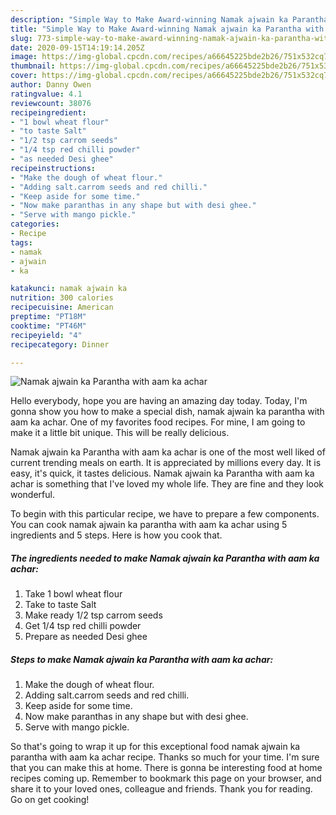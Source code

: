 ```yaml
---
description: "Simple Way to Make Award-winning Namak ajwain ka Parantha with aam ka achar"
title: "Simple Way to Make Award-winning Namak ajwain ka Parantha with aam ka achar"
slug: 773-simple-way-to-make-award-winning-namak-ajwain-ka-parantha-with-aam-ka-achar
date: 2020-09-15T14:19:14.205Z
image: https://img-global.cpcdn.com/recipes/a66645225bde2b26/751x532cq70/namak-ajwain-ka-parantha-with-aam-ka-achar-recipe-main-photo.jpg
thumbnail: https://img-global.cpcdn.com/recipes/a66645225bde2b26/751x532cq70/namak-ajwain-ka-parantha-with-aam-ka-achar-recipe-main-photo.jpg
cover: https://img-global.cpcdn.com/recipes/a66645225bde2b26/751x532cq70/namak-ajwain-ka-parantha-with-aam-ka-achar-recipe-main-photo.jpg
author: Danny Owen
ratingvalue: 4.1
reviewcount: 38076
recipeingredient:
- "1 bowl wheat flour"
- "to taste Salt"
- "1/2 tsp carrom seeds"
- "1/4 tsp red chilli powder"
- "as needed Desi ghee"
recipeinstructions:
- "Make the dough of wheat flour."
- "Adding salt.carrom seeds and red chilli."
- "Keep aside for some time."
- "Now make paranthas in any shape but with desi ghee."
- "Serve with mango pickle."
categories:
- Recipe
tags:
- namak
- ajwain
- ka

katakunci: namak ajwain ka 
nutrition: 300 calories
recipecuisine: American
preptime: "PT18M"
cooktime: "PT46M"
recipeyield: "4"
recipecategory: Dinner

---
```



![Namak ajwain ka Parantha with aam ka achar](https://img-global.cpcdn.com/recipes/a66645225bde2b26/751x532cq70/namak-ajwain-ka-parantha-with-aam-ka-achar-recipe-main-photo.jpg)

Hello everybody, hope you are having an amazing day today. Today, I'm gonna show you how to make a special dish, namak ajwain ka parantha with aam ka achar. One of my favorites food recipes. For mine, I am going to make it a little bit unique. This will be really delicious.



Namak ajwain ka Parantha with aam ka achar is one of the most well liked of current trending meals on earth. It is appreciated by millions every day. It is easy, it's quick, it tastes delicious. Namak ajwain ka Parantha with aam ka achar is something that I've loved my whole life. They are fine and they look wonderful.


To begin with this particular recipe, we have to prepare a few components. You can cook namak ajwain ka parantha with aam ka achar using 5 ingredients and 5 steps. Here is how you cook that.

<!--inarticleads1-->

##### The ingredients needed to make Namak ajwain ka Parantha with aam ka achar:

1. Take 1 bowl wheat flour
1. Take to taste Salt
1. Make ready 1/2 tsp carrom seeds
1. Get 1/4 tsp red chilli powder
1. Prepare as needed Desi ghee




<!--inarticleads2-->

##### Steps to make Namak ajwain ka Parantha with aam ka achar:

1. Make the dough of wheat flour.
1. Adding salt.carrom seeds and red chilli.
1. Keep aside for some time.
1. Now make paranthas in any shape but with desi ghee.
1. Serve with mango pickle.




So that's going to wrap it up for this exceptional food namak ajwain ka parantha with aam ka achar recipe. Thanks so much for your time. I'm sure that you can make this at home. There is gonna be interesting food at home recipes coming up. Remember to bookmark this page on your browser, and share it to your loved ones, colleague and friends. Thank you for reading. Go on get cooking!
